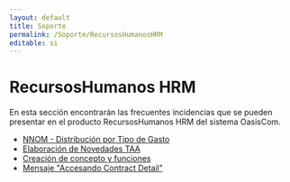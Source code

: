 ```yaml
---
layout: default
title: Soporte
permalink: /Soporte/RecursosHumanosHRM
editable: si
---
```

# RecursosHumanos HRM

En esta sección encontrarán las frecuentes incidencias que se pueden presentar en el producto RecursosHumanos HRM del sistema OasisCom.  

* [NNOM - Distribución por Tipo de Gasto](http://docs.oasiscom.com/Soporte/RecursosHumanosHRM/distribuciontipogasto)  
* [Elaboración de Novedades TAA](http://docs.oasiscom.com/Soporte/RecursosHumanosHRM/elaboracionnovedades)  
* [Creación de concepto y funciones](http://docs.oasiscom.com/Soporte/RecursosHumanosHRM/creacionconcepto)  
* [Mensaje "Accesando Contract Detail"](http://docs.oasiscom.com/Soporte/RecursosHumanosHRM/accesandocontract)  

